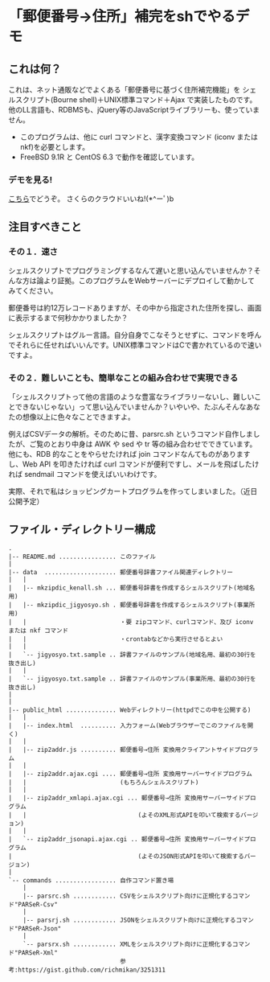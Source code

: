 # 「郵便番号→住所」補完をshでやるデモ

## これは何？

これは、ネット通販などでよくある「郵便番号に基づく住所補完機能」を
シェルスクリプト(Bourne shell)＋UNIX標準コマンド＋Ajax
で実装したものです。他のLL言語も、RDBMSも、jQuery等のJavaScriptライブラリーも、使っていません。

* このプログラムは、他に curl コマンドと、漢字変換コマンド (iconv または nkf)を必要とします。
* FreeBSD 9.1R と CentOS 6.3 で動作を確認しています。

### デモを見る!

[こちら](http://lab-sakura.richlab.org/ZIP2ADDR/public_html/)でどうぞ。
さくらのクラウドいいね!(*^ーﾟ)b

## 注目すべきこと

### その１．速さ

シェルスクリプトでプログラミングするなんて遅いと思い込んでいませんか？そんな方は論より証拠。このプログラムをWebサーバーにデプロイして動かしてみてください。

郵便番号は約12万レコードありますが、その中から指定された住所を探し、画面に表示するまで何秒かかりましたか？

シェルスクリプトはグルー言語。自分自身でこなそうとせずに、コマンドを呼んでそれらに任せればいいんです。UNIX標準コマンドはCで書かれているので速いですよ。


### その２．難しいことも、簡単なことの組み合わせで実現できる

「シェルスクリプトって他の言語のような豊富なライブラリーないし、難しいことできないじゃない」って思い込んでいませんか？いやいや、たぶんそんなあなたの想像以上に色々なことできますよ。

例えばCSVデータの解析。そのために昔、parsrc.sh というコマンド自作しましたが、ご覧のとおり中身は AWK や sed や tr 等の組み合わせでできています。他にも、RDB 的なことをやらせたければ join コマンドなんてものがありますし、Web API を叩きたければ curl コマンドが便利ですし、メールを飛ばしたければ sendmail コマンドを使えばいいわけです。

実際、それで私はショッピングカートプログラムを作ってしまいました。（近日公開予定）



## ファイル・ディレクトリー構成

```
.
|-- README.md ................ このファイル
|
|-- data  .................... 郵便番号辞書ファイル関連ディレクトリー
|   |
|   |-- mkzipdic_kenall.sh ... 郵便番号辞書を作成するシェルスクリプト(地域名用)
|   |-- mkzipdic_jigyosyo.sh . 郵便番号辞書を作成するシェルスクリプト(事業所用)
|   |                          ・要 zipコマンド、curlコマンド、及び iconv または nkf コマンド
|   |                          ・crontabなどから実行させるとよい
|   |
|   `-- jigyosyo.txt.sample .. 辞書ファイルのサンプル(地域名用、最初の30行を抜き出し)
|   |
|   `-- jigyosyo.txt.sample .. 辞書ファイルのサンプル(事業所用、最初の30行を抜き出し)
|
|
|-- public_html .............. Webディレクトリー(httpdでこの中を公開する)
|   |
|   |-- index.html  .......... 入力フォーム(Webブラウザーでこのファイルを開く)
|   |
|   |-- zip2addr.js .......... 郵便番号→住所 変換用クライアントサイドプログラム
|   |
|   |-- zip2addr.ajax.cgi .... 郵便番号→住所 変換用サーバーサイドプログラム
|   |                          (もちろんシェルスクリプト)
|   |
|   |-- zip2addr_xmlapi.ajax.cgi ... 郵便番号→住所 変換用サーバーサイドプログラム
|   |                               (よそのXML形式APIを叩いて検索するバージョン)
|   |
|   `-- zip2addr_jsonapi.ajax.cgi .. 郵便番号→住所 変換用サーバーサイドプログラム
|                                   (よそのJSON形式APIを叩いて検索するバージョン)
|
`-- commands ................. 自作コマンド置き場
    |
    |-- parsrc.sh ............ CSVをシェルスクリプト向けに正規化するコマンド"PARSeR-Csv"
    |
    |-- parsrj.sh ............ JSONをシェルスクリプト向けに正規化するコマンド"PARSeR-Json"
    |
    `-- parsrx.sh ............ XMLをシェルスクリプト向けに正規化するコマンド"PARSeR-Xml"
                               参考:https://gist.github.com/richmikan/3251311
```